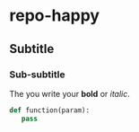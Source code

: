 # repo-happy

## Subtitle

### Sub-subtitle

The you write your **bold** or _italic_.


```python
def function(param):
   pass

```

